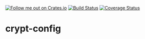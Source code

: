 [![Follow me out on Crates.io](https://img.shields.io/crates/v/crypt-config.svg)](https://crates.io/crates/crypt-config)
[![Build Status](https://travis-ci.org/tflis/crypt-config.svg?branch=master)](https://travis-ci.org/tflis/crypt-config)
[![Coverage Status](https://coveralls.io/repos/github/tflis/crypt-config/badge.svg?branch=master)](https://coveralls.io/github/tflis/crypt-config?branch=master)

# crypt-config
